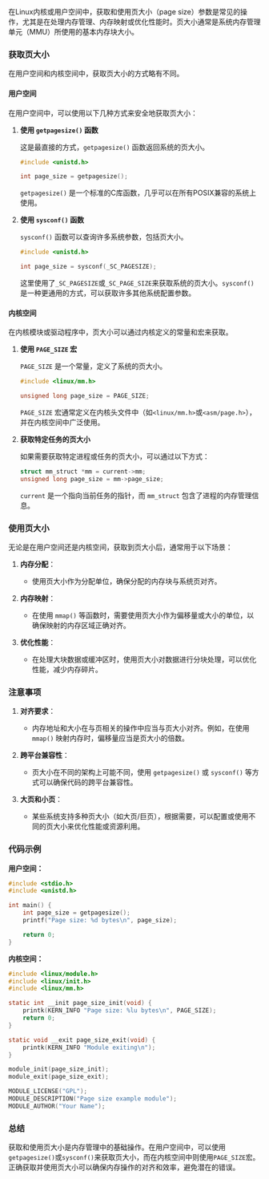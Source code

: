在Linux内核或用户空间中，获取和使用页大小（page size）参数是常见的操作，尤其是在处理内存管理、内存映射或优化性能时。页大小通常是系统内存管理单元（MMU）所使用的基本内存块大小。

### 获取页大小

在用户空间和内核空间中，获取页大小的方式略有不同。

#### 用户空间

在用户空间中，可以使用以下几种方式来安全地获取页大小：

1. **使用 `getpagesize()` 函数**

   这是最直接的方式，`getpagesize()` 函数返回系统的页大小。

   ```c
   #include <unistd.h>

   int page_size = getpagesize();
   ```

   `getpagesize()` 是一个标准的C库函数，几乎可以在所有POSIX兼容的系统上使用。

2. **使用 `sysconf()` 函数**

   `sysconf()` 函数可以查询许多系统参数，包括页大小。

   ```c
   #include <unistd.h>

   int page_size = sysconf(_SC_PAGESIZE);
   ```

   这里使用了`_SC_PAGESIZE`或`_SC_PAGE_SIZE`来获取系统的页大小。`sysconf()` 是一种更通用的方式，可以获取许多其他系统配置参数。

#### 内核空间

在内核模块或驱动程序中，页大小可以通过内核定义的常量和宏来获取。

1. **使用 `PAGE_SIZE` 宏**

   `PAGE_SIZE` 是一个常量，定义了系统的页大小。

   ```c
   #include <linux/mm.h>

   unsigned long page_size = PAGE_SIZE;
   ```

   `PAGE_SIZE` 宏通常定义在内核头文件中（如`<linux/mm.h>`或`<asm/page.h>`），并在内核空间中广泛使用。

2. **获取特定任务的页大小**

   如果需要获取特定进程或任务的页大小，可以通过以下方式：

   ```c
   struct mm_struct *mm = current->mm;
   unsigned long page_size = mm->page_size;
   ```

   `current` 是一个指向当前任务的指针，而 `mm_struct` 包含了进程的内存管理信息。

### 使用页大小

无论是在用户空间还是内核空间，获取到页大小后，通常用于以下场景：

1. **内存分配**：
    - 使用页大小作为分配单位，确保分配的内存块与系统页对齐。

2. **内存映射**：
    - 在使用 `mmap()` 等函数时，需要使用页大小作为偏移量或大小的单位，以确保映射的内存区域正确对齐。

3. **优化性能**：
    - 在处理大块数据或缓冲区时，使用页大小对数据进行分块处理，可以优化性能，减少内存碎片。

### 注意事项

1. **对齐要求**：
    - 内存地址和大小在与页相关的操作中应当与页大小对齐。例如，在使用 `mmap()` 映射内存时，偏移量应当是页大小的倍数。

2. **跨平台兼容性**：
    - 页大小在不同的架构上可能不同，使用 `getpagesize()` 或 `sysconf()` 等方式可以确保代码的跨平台兼容性。

3. **大页和小页**：
    - 某些系统支持多种页大小（如大页/巨页），根据需要，可以配置或使用不同的页大小来优化性能或资源利用。

### 代码示例

**用户空间：**
```c
#include <stdio.h>
#include <unistd.h>

int main() {
    int page_size = getpagesize();
    printf("Page size: %d bytes\n", page_size);

    return 0;
}
```

**内核空间：**
```c
#include <linux/module.h>
#include <linux/init.h>
#include <linux/mm.h>

static int __init page_size_init(void) {
    printk(KERN_INFO "Page size: %lu bytes\n", PAGE_SIZE);
    return 0;
}

static void __exit page_size_exit(void) {
    printk(KERN_INFO "Module exiting\n");
}

module_init(page_size_init);
module_exit(page_size_exit);

MODULE_LICENSE("GPL");
MODULE_DESCRIPTION("Page size example module");
MODULE_AUTHOR("Your Name");
```

### 总结

获取和使用页大小是内存管理中的基础操作。在用户空间中，可以使用`getpagesize()`或`sysconf()`来获取页大小，而在内核空间中则使用`PAGE_SIZE`宏。正确获取并使用页大小可以确保内存操作的对齐和效率，避免潜在的错误。
